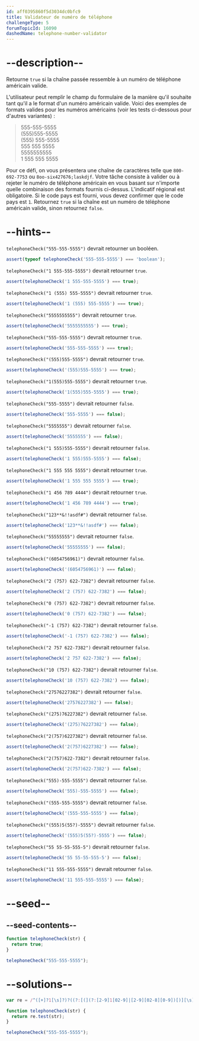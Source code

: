 ```yaml
---
id: aff0395860f5d3034dc0bfc9
title: Validateur de numéro de téléphone
challengeType: 5
forumTopicId: 16090
dashedName: telephone-number-validator
---
```


# --description--

Retourne `true` si la chaîne passée ressemble à un numéro de téléphone américain valide.

L'utilisateur peut remplir le champ du formulaire de la manière qu'il souhaite tant qu'il a le format d'un numéro américain valide. Voici des exemples de formats valides pour les numéros américains (voir les tests ci-dessous pour d'autres variantes) :

<blockquote>555-555-5555<br>(555)555-5555<br>(555) 555-5555<br>555 555 5555<br>5555555555<br>1 555 555 5555</blockquote>

Pour ce défi, on vous présentera une chaîne de caractères telle que `800-692-7753` ou `8oo-six427676;laskdjf`. Votre tâche consiste à valider ou à rejeter le numéro de téléphone américain en vous basant sur n'importe quelle combinaison des formats fournis ci-dessus. L'indicatif régional est obligatoire. Si le code pays est fourni, vous devez confirmer que le code pays est `1`. Retournez `true` si la chaîne est un numéro de téléphone américain valide, sinon retournez `false`.

# --hints--

`telephoneCheck("555-555-5555")` devrait retourner un booléen.

```js
assert(typeof telephoneCheck('555-555-5555') === 'boolean');
```

`telephoneCheck("1 555-555-5555")` devrait retourner `true`.

```js
assert(telephoneCheck('1 555-555-5555') === true);
```

`telephoneCheck("1 (555) 555-5555")` devrait retourner `true`.

```js
assert(telephoneCheck('1 (555) 555-5555') === true);
```

`telephoneCheck("5555555555")` devrait retourner `true`.

```js
assert(telephoneCheck('5555555555') === true);
```

`telephoneCheck("555-555-5555")` devrait retourner `true`.

```js
assert(telephoneCheck('555-555-5555') === true);
```

`telephoneCheck("(555)555-5555")` devrait retourner `true`.

```js
assert(telephoneCheck('(555)555-5555') === true);
```

`telephoneCheck("1(555)555-5555")` devrait retourner `true`.

```js
assert(telephoneCheck('1(555)555-5555') === true);
```

`telephoneCheck("555-5555")` devrait retourner `false`.

```js
assert(telephoneCheck('555-5555') === false);
```

`telephoneCheck("5555555")` devrait retourner `false`.

```js
assert(telephoneCheck('5555555') === false);
```

`telephoneCheck("1 555)555-5555")` devrait retourner `false`.

```js
assert(telephoneCheck('1 555)555-5555') === false);
```

`telephoneCheck("1 555 555 5555")` devrait retourner `true`.

```js
assert(telephoneCheck('1 555 555 5555') === true);
```

`telephoneCheck("1 456 789 4444")` devrait retourner `true`.

```js
assert(telephoneCheck('1 456 789 4444') === true);
```

`telephoneCheck("123**&!!asdf#")` devrait retourner `false`.

```js
assert(telephoneCheck('123**&!!asdf#') === false);
```

`telephoneCheck("55555555")` devrait retourner `false`.

```js
assert(telephoneCheck('55555555') === false);
```

`telephoneCheck("(6054756961)")` devrait retourner `false`.

```js
assert(telephoneCheck('(6054756961)') === false);
```

`telephoneCheck("2 (757) 622-7382")` devrait retourner `false`.

```js
assert(telephoneCheck('2 (757) 622-7382') === false);
```

`telephoneCheck("0 (757) 622-7382")` devrait retourner `false`.

```js
assert(telephoneCheck('0 (757) 622-7382') === false);
```

`telephoneCheck("-1 (757) 622-7382")` devrait retourner `false`.

```js
assert(telephoneCheck('-1 (757) 622-7382') === false);
```

`telephoneCheck("2 757 622-7382")` devrait retourner `false`.

```js
assert(telephoneCheck('2 757 622-7382') === false);
```

`telephoneCheck("10 (757) 622-7382")` devrait retourner `false`.

```js
assert(telephoneCheck('10 (757) 622-7382') === false);
```

`telephoneCheck("27576227382")` devrait retourner `false`.

```js
assert(telephoneCheck('27576227382') === false);
```

`telephoneCheck("(275)76227382")` devrait retourner `false`.

```js
assert(telephoneCheck('(275)76227382') === false);
```

`telephoneCheck("2(757)6227382")` devrait retourner `false`.

```js
assert(telephoneCheck('2(757)6227382') === false);
```

`telephoneCheck("2(757)622-7382")` devrait retourner `false`.

```js
assert(telephoneCheck('2(757)622-7382') === false);
```

`telephoneCheck("555)-555-5555")` devrait retourner `false`.

```js
assert(telephoneCheck('555)-555-5555') === false);
```

`telephoneCheck("(555-555-5555")` devrait retourner `false`.

```js
assert(telephoneCheck('(555-555-5555') === false);
```

`telephoneCheck("(555)5(55?)-5555")` devrait retourner `false`.

```js
assert(telephoneCheck('(555)5(55?)-5555') === false);
```

`telephoneCheck("55 55-55-555-5")` devrait retourner `false`.

```js
assert(telephoneCheck('55 55-55-555-5') === false);
```

`telephoneCheck("11 555-555-5555")` devrait retourner `false`.

```js
assert(telephoneCheck('11 555-555-5555') === false);
```

# --seed--

## --seed-contents--

```js
function telephoneCheck(str) {
  return true;
}

telephoneCheck("555-555-5555");
```

# --solutions--

```js
var re = /^([+]?1[\s]?)?((?:[(](?:[2-9]1[02-9]|[2-9][02-8][0-9])[)][\s]?)|(?:(?:[2-9]1[02-9]|[2-9][02-8][0-9])[\s.-]?)){1}([2-9]1[02-9]|[2-9][02-9]1|[2-9][02-9]{2}[\s.-]?){1}([0-9]{4}){1}$/;

function telephoneCheck(str) {
  return re.test(str);
}

telephoneCheck("555-555-5555");
```
